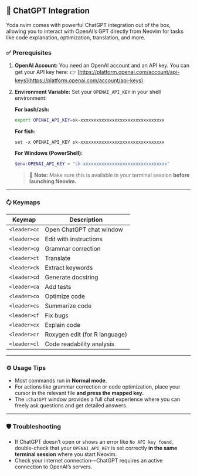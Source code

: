 ## 🚀 ChatGPT Integration

Yoda.nvim comes with powerful ChatGPT integration out of the box, allowing you to interact with OpenAI’s GPT directly from Neovim for tasks like code explanation, optimization, translation, and more.

### ✅ Prerequisites

1. **OpenAI Account:**
   You need an OpenAI account and an API key. You can get your API key here:
   👉 [https://platform.openai.com/account/api-keys](https://platform.openai.com/account/api-keys)

2. **Environment Variable:**
   Set your `OPENAI_API_KEY` in your shell environment:

   **For bash/zsh:**

   ```sh
   export OPENAI_API_KEY=sk-xxxxxxxxxxxxxxxxxxxxxxxxxxxxxxxx
   ```

   **For fish:**

   ```fish
   set -x OPENAI_API_KEY sk-xxxxxxxxxxxxxxxxxxxxxxxxxxxxxxxx
   ```

   **For Windows (PowerShell):**

   ```powershell
   $env:OPENAI_API_KEY = "sk-xxxxxxxxxxxxxxxxxxxxxxxxxxxxxxxx"
   ```

   > 🔑 **Note:** Make sure this is available in your terminal session **before launching Neovim.**

---

### 🗘️ Keymaps

| Keymap       | Description                   |
| ------------ | ----------------------------- |
| `<leader>cc` | Open ChatGPT chat window      |
| `<leader>ce` | Edit with instructions        |
| `<leader>cg` | Grammar correction            |
| `<leader>ct` | Translate                     |
| `<leader>ck` | Extract keywords              |
| `<leader>cd` | Generate docstring            |
| `<leader>ca` | Add tests                     |
| `<leader>co` | Optimize code                 |
| `<leader>cs` | Summarize code                |
| `<leader>cf` | Fix bugs                      |
| `<leader>cx` | Explain code                  |
| `<leader>cr` | Roxygen edit (for R language) |
| `<leader>cl` | Code readability analysis     |

---

### ⚙️ Usage Tips

* Most commands run in **Normal mode**.
* For actions like grammar correction or code optimization, place your cursor in the relevant file **and press the mapped key.**
* The `:ChatGPT` window provides a full chat experience where you can freely ask questions and get detailed answers.

---

### 🛡️ Troubleshooting

* If ChatGPT doesn’t open or shows an error like `No API key found`, double-check that your `OPENAI_API_KEY` is set correctly **in the same terminal session** where you start Neovim.
* Check your internet connection—ChatGPT requires an active connection to OpenAI’s servers.

